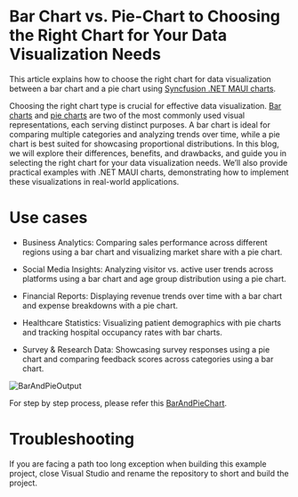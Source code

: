 # Bar Chart vs. Pie-Chart to Choosing the Right Chart for Your Data Visualization Needs
This article explains how to choose the right chart for data visualization between a bar chart and a pie chart using [Syncfusion .NET MAUI charts](https://help.syncfusion.com/maui/cartesian-charts/getting-started).

Choosing the right chart type is crucial for effective data visualization. [Bar charts](https://help.syncfusion.com/maui/cartesian-charts/barchart) and [pie charts](https://help.syncfusion.com/maui/circular-charts/piechart) are two of the most commonly used visual representations, each serving distinct purposes. A bar chart is ideal for comparing multiple categories and analyzing trends over time, while a pie chart is best suited for showcasing proportional distributions. In this blog, we will explore their differences, benefits, and drawbacks, and guide you in selecting the right chart for your data visualization needs. We’ll also provide practical examples with .NET MAUI charts, demonstrating how to implement these visualizations in real-world applications.

# Use cases

* Business Analytics: Comparing sales performance across different regions using a bar chart and visualizing market share with a pie chart.

* Social Media Insights: Analyzing visitor vs. active user trends across platforms using a bar chart and age group distribution using a pie chart.

* Financial Reports: Displaying revenue trends over time with a bar chart and expense breakdowns with a pie chart.

* Healthcare Statistics: Visualizing patient demographics with pie charts and tracking hospital occupancy rates with bar charts.

* Survey & Research Data: Showcasing survey responses using a pie chart and comparing feedback scores across categories using a bar chart.

![BarAndPieOutput](https://github.com/user-attachments/assets/22233914-5c94-470e-bc43-45993dcf3818)

For step by step process, please refer this [BarAndPieChart]().

# Troubleshooting
If you are facing a path too long exception when building this example project, close Visual Studio and rename the repository to short and build the project.
